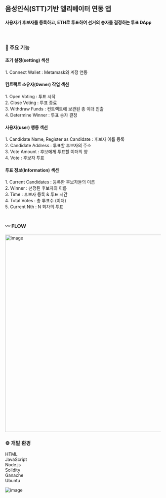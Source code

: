 <h2> 음성인식(STT)기반 엘리베이터 연동 앱 </h2>
<h4>사용자가 후보자를 등록하고, ETH로 투표하여 선거의 승자를 결정하는 투표 DApp</h4><br>


<h3> 📌 주요 기능 </h3> 
<h4>초기 설정(setting) 섹션</h4>
1. Connect Wallet : Metamask와 계정 연동 <br>

<h4>컨트랙트 소유자(0wner) 작업 섹션</h4>
1. ﻿﻿﻿Open Voting : 투표 시작 <br>
2. ﻿﻿﻿Close Voting : 투표 종료 <br>   
3. ﻿﻿﻿Withdraw Funds : 컨트랙트에 보관된 총 이더 인출 <br>
4. ﻿﻿﻿Determine Winner : 투표 승자 결정 <br>

<h4>사용자(user) 행동 섹션</h4>
1. ﻿﻿﻿Candidate Name, Register as Candidate : 후보자 이름 등록 <br>
2. ﻿﻿﻿Candidate Address : 투표할 후보자의 주소 <br>
3. ﻿﻿﻿Vote Amount : 후보에게 투표할 이더의 양 <br>
4. ﻿﻿﻿Vote : 후보자 투표 <br>

<h4>투표 정보(Information) 섹션</h4>
1. ﻿﻿﻿Current Candidates : 등록한 후보자들의 이름 <br>
2. ﻿﻿﻿Winner : 선정된 후보자의 이름 <br>
3. ﻿﻿﻿Time : 후보자 등록 & 투표 시간 <br>
4. ﻿﻿﻿Total Votes : 총 투표수 (이더) <br>
5. ﻿﻿﻿Current Nth : N 회차의 투표 <br><br>

<h3> 〰 FLOW </h3>
<img width="637" alt="image" src="https://github.com/yoon-mina/Voting-DApp/assets/143046108/3000a504-e47c-42c3-82e2-58e531d8c7af"><br>

<h3> ⚙ 개발 환경 </h3>
HTML <br>
JavaScript <br>
Node.js <br>
Solidity <br>
Ganache <br>
Ubuntu <br>


![image](https://github.com/yoon-mina/STT-based-Elevator-App/assets/143046108/183053e5-3ac2-4eae-8021-f3ca9da91727)


